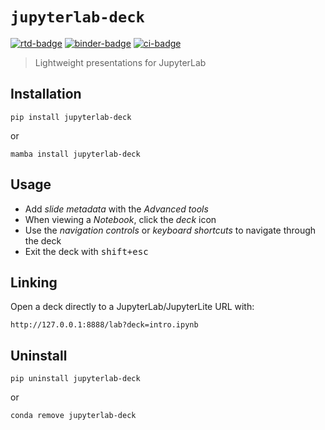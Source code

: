 # `jupyterlab-deck`

[![rtd-badge]][rtd] [![binder-badge]][binder] [![ci-badge]][ci]

[binder-badge]: https://mybinder.org/badge_logo.svg
[binder]: https://mybinder.org/v2/gh/deathbeds/jupyterlab-deck/HEAD?urlpath=lab/tree/examples/README.ipynb
[ci-badge]: https://img.shields.io/github/checks-status/deathbeds/jupyterlab-deck/main
[ci]: https://github.com/deathbeds/jupyterlab-deck/actions?query=branch%3Amain
[rtd-badge]: https://img.shields.io/readthedocs/jupyterlab-deck
[rtd]: https://jupyterlab-deck.rtfd.io

> Lightweight presentations for JupyterLab

## Installation

```
pip install jupyterlab-deck
```

or

```
mamba install jupyterlab-deck
```

## Usage

- Add _slide metadata_ with the _Advanced tools_
- When viewing a _Notebook_, click the _deck_ icon
- Use the _navigation controls_ or _keyboard shortcuts_ to navigate through the deck
- Exit the deck with <kbd>shift+esc</kbd>

## Linking

Open a deck directly to a JupyterLab/JupyterLite URL with:

```
http://127.0.0.1:8888/lab?deck=intro.ipynb
```

## Uninstall

```
pip uninstall jupyterlab-deck
```

or

```
conda remove jupyterlab-deck
```
